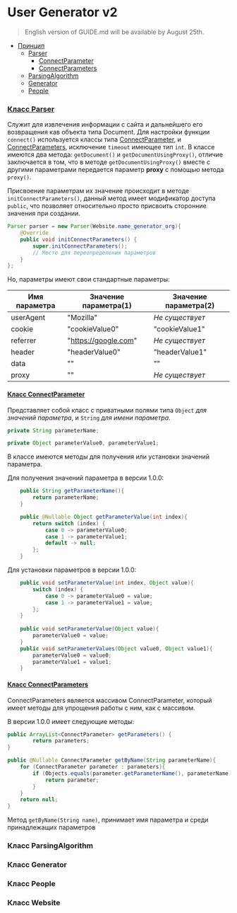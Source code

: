 # User Generator v2

> English version of GUIDE.md will be available by August 25th.

- [Принцип](#принцип)
    - [Parser](#класс-parser)
        - [ConnectParameter](#класс-connectparameter)
        - [ConnectParameters](#класс-connectparameters)
    - [ParsingAlgorithm](#класс-parsingalgorithm)
    - [Generator](#класс-generator)
    - [People](#класс-people)

### [Класс Parser](src/main/java/com/fbs/util/Parser.java)

Служит для извлечения информации с сайта и дальнейшего его возвращения кав объекта типа Document. Для настройки функции `connect()` используется классы типа [ConnectParameter](#класс-connectparameter), и [ConnectParameters](#класс-connectparameters), исключение `timeout` имеющее тип `int`. В классе имеются два метода: `getDocument()` и `getDocumentUsingProxy()`, отличие заключается в том, что в методе `getDocumentUsingProxy()` вместе с другими параметрами передается параметр **proxy** с помощью метода `proxy()`.

Присвоение параметрам их значение происходит в методе `initConnectParameters()`, данный метод имеет модификатор доступа `public`, что позволяет относительно просто присвоить сторонние значения при создании.

```java
Parser parser = new Parser(Website.name_generator_org){
    @Override
    public void initConnectParameters() {
        super.initConnectParameters();
        // Место для переопределения параметров
    }
};
```
Но, параметры имеют свои стандартные параметры:

| Имя параметра | Значение параметра(1) | Значение параметра(2) |
|---------------|-----------------------|-----------------------|
| userAgent     | "Mozilla"             | _Не существует_       |
| cookie        | "cookieValue0"        | "cookieValue1"        |
| referrer      | "https://google.com"  | _Не существует_       |
| header        | "headerValue0"        | "headerValue1"        |
| data          | ""                    | ""                    |
| proxy         | ""                    | _Не существует_       |

#### [Класс ConnectParameter](src/main/java/com/fbs/data/ConnectParameter.java)

Представляет собой класс с приватными полями типа `Object` _для значений параметра_, и `String` _для имени параметра_.
```java
private String parameterName;

private Object parameterValue0, parameterValue1;
```

В классе имеются методы для получения или установки значений параметра.

Для получения значений параметра в версии 1.0.0:
```java
    public String getParameterName(){
        return parameterName;
    }

    public @Nullable Object getParameterValue(int index){
        return switch (index) {
            case 0 -> parameterValue0;
            case 1 -> parameterValue1;
            default -> null;
        };
    }
```

Для установки параметров в версии 1.0.0:

```java
    public void setParameterValue(int index, Object value){
        switch (index) {
            case 0 -> parameterValue0 = value;
            case 1 -> parameterValue1 = value;
        };
    }
    
    public void setParameterValue(Object value){
        parameterValue0 = value;
    }
    public void setParameterValues(Object value0, Object value1){
        parameterValue0 = value0;
        parameterValue1 = value1;
    }
```

#### [Класс ConnectParameters](src/main/java/com/fbs/data/ConnectParameters.java)

ConnectParameters является массивом ConnectParameter, который имеет методы для упрощения работы с ним, как с массивом.

В версии 1.0.0 имеет следующие методы:

```java
public ArrayList<ConnectParameter> getParameters() {
        return parameters;
}

public @Nullable ConnectParameter getByName(String parameterName){
    for (ConnectParameter parameter : parameters){
        if (Objects.equals(parameter.getParameterName(), parameterName)){
            return parameter;
        }
    }
    return null;
}
```

Метод `getByName(String name)`, принимает имя параметра и среди принадлежащих параметров

### Класс ParsingAlgorithm

### Класс Generator

### Класс People

### Класс Website
